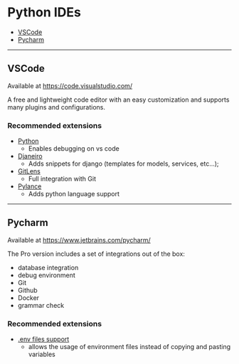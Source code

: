 # Python IDEs

- [VSCode](#vscode)
- [Pycharm](#pycharm)

---

## VSCode

Available at https://code.visualstudio.com/

A free and lightweight code editor with an easy customization and supports many plugins and configurations.

### Recommended extensions

- [Python](https://marketplace.visualstudio.com/items?itemName=ms-python.python) 
  - Enables debugging on vs code
- [Djaneiro](https://marketplace.visualstudio.com/items?itemName=thebarkman.vscode-djaneiro)
  - Adds snippets for django (templates for models, services, etc...);
- [GitLens](https://marketplace.visualstudio.com/items?itemName=eamodio.gitlens)
  - Full integration with Git
- [Pylance](https://marketplace.visualstudio.com/items?itemName=ms-python.vscode-pylance)
  - Adds python language support

---

## Pycharm

Available at https://www.jetbrains.com/pycharm/

The Pro version includes a set of integrations out of the box:

- database integration
- debug environment
- Git
- Github
- Docker
- grammar check

### Recommended extensions

- [.env files support](https://plugins.jetbrains.com/plugin/9525--env-files-support)
  - allows the usage of environment files instead of copying and pasting variables
